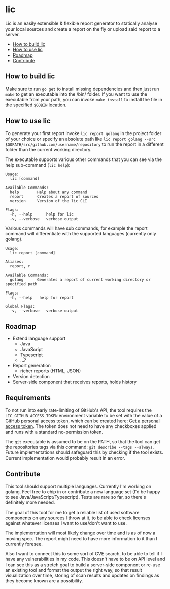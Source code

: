 # lic
Lic is an easily extensible & flexible report generator to statically analyse your local sources and create a report on the fly or upload said report to a server.

- [How to build lic](#how-to-build-lic)
- [How to use lic](#how-to-use-lic)
- [Roadmap](#roadmap)
- [Contribute](#contribute)

## How to build lic
Make sure to run `go get` to install missing dependencies and then just run `make` to get an executable into the /bin/ folder.
If you want to use the executable from your path, you can invoke `make install` to install the file in the specified `$GOBIN` location.

## How to use lic
To generate your first report invoke `lic report golang` in the project folder of your choice or specify an absolute path like `lic report golang --src $GOPATH/src/github.com/username/repository` to run the report in a different folder than the current working directory.

The executable supports various other commands that you can see via the help sub-command (`lic help`):

```shell
Usage:
  lic [command]

Available Commands:
  help        Help about any command
  report      Creates a report of sources
  version     Version of the lic CLI

Flags:
  -h, --help      help for lic
  -v, --verbose   verbose output
```

Various commands will have sub commands, for example the report command will differentiate with the supported languages (currently only golang).
```shell
Usage:
  lic report [command]

Aliases:
  report, r

Available Commands:
  golang      Generates a report of current working directory or specified path

Flags:
  -h, --help   help for report

Global Flags:
  -v, --verbose   verbose output
```

## Roadmap
- Extend language support
  - Java
  - JavaScript
  - Typescript
  - ...?
- Report generation
  - richer reports (HTML, JSON)
- Version detection
- Server-side component that receives reports, holds history

## Requirements

To not run into early rate-limiting of GitHub's API, the tool requires the `LIC_GITHUB_ACCESS_TOKEN` environment variable to be set with the value of a GitHub personal access token, which can be created here: [Get a personal access token](https://github.com/settings/tokens). The token does not need to have any checkboxes applied and runs with a standard no-permission token.

The `git` executable is assumed to be on the PATH, so that the tool can get the repositories tags via this command: `git describe --tags --always`. Future implementations should safeguard this by checking if the tool exists. Current implementation would probably result in an error.

## Contribute
This tool should support multiple languages. Currently I'm working on golang. Feel free to chip in or contribute a new language set (I'd be happy to see Java/JavaScript/Typescript). Tests are rare so far, so there's definitely more needed.

The goal of this tool for me to get a reliable list of used software components on any sources I throw at it, to be able to check licenses against whatever licenses I want to use/don't want to use.

The implementation will most likely change over time and is as of now a moving spec. The report might need to have more information to it than I currently foresee.

Also I want to connect this to some sort of CVE search, to be able to tell if I have any vulnerabilities in my code. This doesn't have to be on API level and I can see this as a stretch goal to build a server-side component or re-use an existing tool and format the output the right way, so that result visualization over time, storing of scan results and updates on findings as they become known are a possibility.